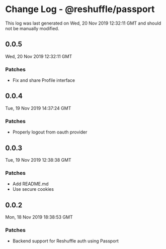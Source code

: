 # Change Log - @reshuffle/passport

This log was last generated on Wed, 20 Nov 2019 12:32:11 GMT and should not be manually modified.

## 0.0.5
Wed, 20 Nov 2019 12:32:11 GMT

### Patches

- Fix and share Profile interface

## 0.0.4
Tue, 19 Nov 2019 14:37:24 GMT

### Patches

- Properly logout from oauth provider

## 0.0.3
Tue, 19 Nov 2019 12:38:38 GMT

### Patches

- Add README.md
- Use secure cookies

## 0.0.2
Mon, 18 Nov 2019 18:38:53 GMT

### Patches

- Backend support for Reshuffle auth using Passport

